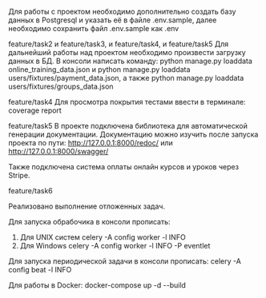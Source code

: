 Для работы с проектом необходимо дополнительно создать базу данных в Postgresql
и указать её в файле .env.sample, далее необходимо сохранить файл .env.sample как .env

feature/task2 и feature/task3, и feature/task4, и feature/task5
Для дальнейший работы над проектом необходимо произвести загрузку данных в БД.
В консоли написать команду: python manage.py loaddata online_training_data.json и 
python manage.py loaddata users/fixtures/payment_data.json, а также 
python manage.py loaddata users/fixtures/groups_data.json

feature/task4
Для просмотра покрытия тестами ввести в терминале: coverage report


feature/task5
В проекте подключена библиотека для автоматической генерации документации.
Документацию можно изучить после запуска проекта по пути:
http://127.0.0.1:8000/redoc/ или http://127.0.0.1:8000/swagger/

Также подключена система оплаты онлайн курсов и уроков через Stripe.

feature/task6

Реализовано выполнение отложенных задач.

Для запуска обрабочика в консоли прописать:
1. Для UNIX систем celery -A config worker -l INFO
2. Для Windows celery -A config worker -l INFO -P eventlet

Для запуска периодической задачи в консоли прописать: 
celery -A config beat -l INFO

Для работы в Docker: docker-compose up -d --build
